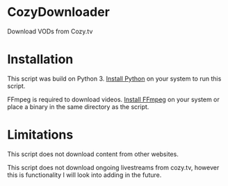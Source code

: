 # CozyDownloader

Download VODs from Cozy.tv

# Installation
This script was build on Python 3. [Install Python](https://www.python.org/downloads/) on your system to run this script.

FFmpeg is required to download videos. [Install FFmpeg](https://ffmpeg.org/download.html) on your system or place a binary in the same directory as the script.

# Limitations
This script does not download content from other websites.

This script does not download ongoing livestreams from cozy.tv, however this is functionality I will look into adding in the future.
